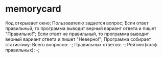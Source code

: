 # memorycard
Код открывает окно; 
Пользователю задается вопрос; 
Если ответ правильный, то программа выводит верный вариант ответа и пишет "Правильно!"; 
Если ответ не правильный, то программа выводит верный вариант ответа и пишет "Неверно!"; 
Программа собирает статистику:
    Всего вопросов: -; 
    Правильных ответов: -; 
    Рейтинг(коэф. правильных): -;
